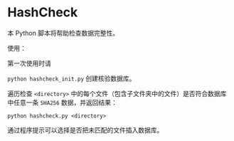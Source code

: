 # HashCheck

本 Python 脚本将帮助检查数据完整性。

使用：

第一次使用时请

`python hashcheck_init.py` 创建核验数据库。


遍历检查 `<directory>` 中的每个文件（包含子文件夹中的文件）是否符合数据库中任意一条 `SHA256` 数据，并返回结果：

`python hashcheck.py <directory>`

通过程序提示可以选择是否把未匹配的文件插入数据库。
